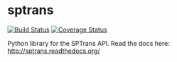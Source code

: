 sptrans
=======

[![Build Status](https://secure.travis-ci.org/diogobaeder/sptrans.png)](http://travis-ci.org/diogobaeder/sptrans)
[![Coverage Status](https://coveralls.io/repos/diogobaeder/sptrans/badge.png)](https://coveralls.io/r/diogobaeder/sptrans)

Python library for the SPTrans API. Read the docs here: http://sptrans.readthedocs.org/
